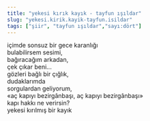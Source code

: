 ```yaml
---
title: "yekesi kırık kayık - tayfun ışıldar"
slug: "yekesi.kirik.kayik-tayfun.isildar"
tags: ["şiir", "tayfun ışıldar","sayı:dört"]
---
```

içimde sonsuz bir gece karanlığı  
bulabilirsem sesimi,\
bağıracağım arkadan,\
çek çıkar beni...\
gözleri bağlı bir çığlık,\
dudaklarımda\
sorgulardan geliyorum,\
«aç kapıyı bezirgânbaşı, aç kapıyı bezirgânbaşı»\
kapı hakkı ne verirsin?\
yekesi kırılmış bir kayık
